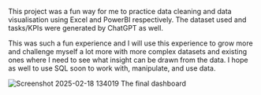 This project was a fun way for me to practice data cleaning and data visualisation using Excel and PowerBI respectively. The dataset used and tasks/KPIs were generated by ChatGPT as well.

This was such a fun experience and I will use this experience to grow more and challenge myself a lot more with more complex datasets and existing ones where I need to see what insight can be drawn from the data. I hope as well to use SQL soon to work with, manipulate, and use data.

![Screenshot 2025-02-18 134019](https://github.com/user-attachments/assets/a389edf7-53a8-4ca9-b0d1-ef36a7bf8191) 
The final dashboard
